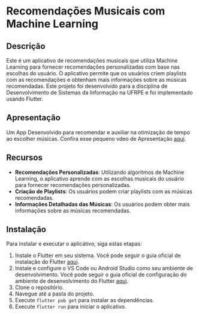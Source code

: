 # Recomendações Musicais com Machine Learning

## Descrição

Este é um aplicativo de recomendações musicais que utiliza Machine Learning para fornecer recomendações personalizadas com base nas escolhas do usuário. O aplicativo permite que os usuários criem playlists com as recomendações e obtenham mais informações sobre as músicas recomendadas. Este projeto foi desenvolvido para a disciplina de Desenvolvimento de Sistemas da Informação na UFRPE e foi implementado usando Flutter.

## Apresentação

Um App Desenvolvido para recomendar e auxiliar na otimização de tempo ao escolher músicas. Confira esse pequeno vdeo de Apresentação [aqui](https://fromsmash.com/RebI3DH64B-et).

## Recursos

- **Recomendações Personalizadas**: Utilizando algoritmos de Machine Learning, o aplicativo aprende com as escolhas musicais do usuário para fornecer recomendações personalizadas.
- **Criação de Playlists**: Os usuários podem criar playlists com as músicas recomendadas.
- **Informações Detalhadas das Músicas**: Os usuários podem obter mais informações sobre as músicas recomendadas.

## Instalação

Para instalar e executar o aplicativo, siga estas etapas:

1. Instale o Flutter em seu sistema. Você pode seguir o guia oficial de instalação do Flutter [aqui](https://flutter.dev/docs/get-started/install).
2. Instale e configure o VS Code ou Android Studio como seu ambiente de desenvolvimento. Você pode seguir o guia oficial de configuração do ambiente de desenvolvimento do Flutter [aqui](https://flutter.dev/docs/get-started/editor?tab=vscode).
3. Clone o repositório.
4. Navegue até a pasta do projeto.
5. Execute `flutter pub get` para instalar as dependências.
6. Execute `flutter run` para iniciar o aplicativo.
